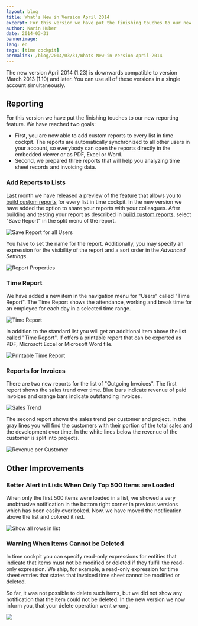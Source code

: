 ```yaml
---
layout: blog
title: What's New in Version April 2014
excerpt: For this version we have put the finishing touches to our new reporting feature. We have reached two goals -  First, you are now able to add custom reports to every list in time cockpit. The reports are automatically synchronized to all other users in your account, so everybody can open the reports directly in the embedded viewer or as PDF, Excel or Word. Second, we prepared three reports that will help you analyzing time sheet records and invoicing data.
author: Karin Huber
date: 2014-03-31
bannerimage: 
lang: en
tags: [time cockpit]
permalink: /blog/2014/03/31/Whats-New-in-Version-April-2014
---
```


<p>The new version April 2014 (1.23) is downwards compatible to version March 2013 (1.10) and later. You can use all of these versions in a single account simultaneously.</p><h2>Reporting</h2><p>For this version we have put the finishing touches to our new reporting feature. We have reached two goals:</p><ul>
  <li>First, you are now able to add custom reports to every list in time cockpit. The reports are automatically synchronized to all other users in your account, so everybody can open the reports directly in the embedded viewer or as PDF, Excel or Word.</li>
  <li>Second, we prepared three reports that will help you analyzing time sheet records and invoicing data.</li>
</ul><h3>Add Reports to Lists</h3><p>Last month we have released a preview of the feature that allows you to <a href="http://www.timecockpit.com/blog/2014/02/27/Building-Custom-Reports-in-Time-Cockpit" title="Build custom reports in time cockpit">build custom reports</a> for every list in time cockpit. In the new version we have added the option to share your reports with your colleagues. After building and testing your report as described in <a title="Build custom reports in time cockpit" href="http://www.timecockpit.com/blog/2014/02/27/Building-Custom-Reports-in-Time-Cockpit">build custom reports</a>, select "Save Report" in the split menu of the report.</p><p>
  <img title="Save Report for all Users" src="{{site.baseurl}}/content/images/blog/2014/03/save-report.png" alt="Save Report for all Users" />
</p><p>You have to set the name for the report. Additionally, you may specify an expression for the visibility of the report and a sort order in the <em>Advanced Settings</em>.</p><p>
  <img title="Report Properties" src="{{site.baseurl}}/content/images/blog/2014/03/report-properties.png" alt="Report Properties" />
</p><h3>Time Report</h3><p>We have added a new item in the navigation menu for "Users" called "Time Report". The Time Report shows the attendance, working and break time for an employee for each day in a selected time range. </p><p>
  <img title="Time Report" src="{{site.baseurl}}/content/images/blog/2014/03/time-report-list.png" alt="Time Report" />
</p><p>In addition to the standard list you will get an additional item above the list called "Time Report". If offers a printable report that can be exported as PDF, Microsoft Excel or Microsoft Word file.</p><p>
  <img title="Printable Time Report" src="{{site.baseurl}}/content/images/blog/2014/03/time-report.png" alt="Printable Time Report" />
</p><h3>Reports for Invoices</h3><p>There are two new reports for the list of "Outgoing Invoices". The first report shows the sales trend over time. Blue bars indicate revenue of paid invoices and orange bars indicate outstanding invoices.</p><p>
  <img title="Sales Trend" src="{{site.baseurl}}/content/images/blog/2014/03/sales-trend.png" alt="Sales Trend" />
</p><p>The second report shows the sales trend per customer and project. In the gray lines you will find the customers with their portion of the total sales and the development over time. In the white lines below the revenue of the customer is split into projects.</p><p>
  <img title="Revenue per Customer" src="{{site.baseurl}}/content/images/blog/2014/03/revenue-per-customer.png" alt="Revenue per Customer" />
</p><h2>Other Improvements</h2><h3>Better Alert in Lists When Only Top 500 Items are Loaded
<br /></h3><p>When only the first 500 items were loaded in a list, we showed a very unobtrusive notification in the bottom right corner in previous versions which has been easily overlooked. Now, we have moved the notification above the list and colored it red.</p><p>
  <img title="Show all rows in list" src="{{site.baseurl}}/content/images/blog/2014/03/show-all-rows.png" alt="Show all rows in list" />
</p><h3>Warning When Items Cannot be Deleted</h3><p>In time cockpit you can specify read-only expressions for entities that indicate that items must not be modified or deleted if they fulfill the read-only expression. We ship, for example, a read-only expression for time sheet entries that states that invoiced time sheet cannot be modified or deleted.</p><p>So far, it was not possible to delete such items, but we did not show any notification that the item could not be deleted. In the new version we now inform you, that your delete operation went wrong.</p><p>
  <img src="{{site.baseurl}}/content/images/blog/2014/03/delete-not-possible-warning.png" />
</p>